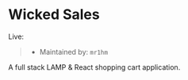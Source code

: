 # Wicked Sales

Live: 

> - Maintained by: `mr1hm`

A full stack LAMP & React shopping cart application.
